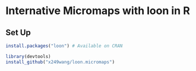 # Internative Micromaps with loon in R

## Set Up

```r
install.packages("loon") # Available on CRAN

library(devtools)
install_github("x249wang/loon.micromaps")
```
